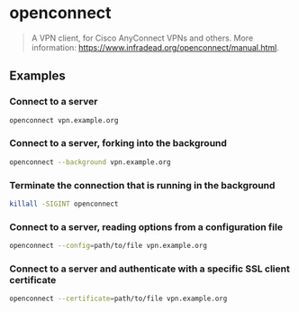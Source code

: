 # openconnect

> A VPN client, for Cisco AnyConnect VPNs and others. More information: <https://www.infradead.org/openconnect/manual.html>.

## Examples

### Connect to a server

```bash
openconnect vpn.example.org
```

### Connect to a server, forking into the background

```bash
openconnect --background vpn.example.org
```

### Terminate the connection that is running in the background

```bash
killall -SIGINT openconnect
```

### Connect to a server, reading options from a configuration file

```bash
openconnect --config=path/to/file vpn.example.org
```

### Connect to a server and authenticate with a specific SSL client certificate

```bash
openconnect --certificate=path/to/file vpn.example.org
```
